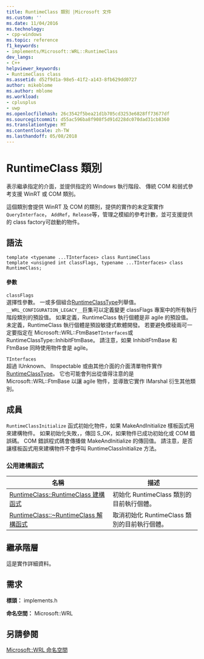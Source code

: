 ```yaml
---
title: RuntimeClass 類別 |Microsoft 文件
ms.custom: ''
ms.date: 11/04/2016
ms.technology:
- cpp-windows
ms.topic: reference
f1_keywords:
- implements/Microsoft::WRL::RuntimeClass
dev_langs:
- C++
helpviewer_keywords:
- RuntimeClass class
ms.assetid: d52f9d1a-98e5-41f2-a143-8fb629dd0727
author: mikeblome
ms.author: mblome
ms.workload:
- cplusplus
- uwp
ms.openlocfilehash: 26c3542f5bea21d1b705cd3253e6828ff73677df
ms.sourcegitcommit: d55ac596ba8f908f5d91d228dc070dad31cb8360
ms.translationtype: MT
ms.contentlocale: zh-TW
ms.lasthandoff: 05/08/2018
---
```

# <a name="runtimeclass-class"></a>RuntimeClass 類別
表示繼承指定的介面，並提供指定的 Windows 執行階段、 傳統 COM 和弱式參考支援 WinRT 或 COM 類別。  
  
這個類別會提供 WinRT 及 COM 的類別，提供的實作的未定案實作`QueryInterface`， `AddRef`，`Release`等，管理之模組的參考計數，並可支援提供的 class factory可啟動的物件。
  
## <a name="syntax"></a>語法  
  
```
template <typename ...TInterfaces> class RuntimeClass
template <unsigned int classFlags, typename ...TInterfaces> class RuntimeClass;
```
  
#### <a name="parameters"></a>參數  
 `classFlags`  
選擇性參數。 一或多個組合[RuntimeClassType](../windows/runtimeclasstype-enumeration.md)列舉值。 `__WRL_CONFIGURATION_LEGACY__`巨集可以定義變更 classFlags 專案中的所有執行階段類別的預設值。 如果定義，RuntimeClass 執行個體是非 agile 的預設值。 未定義，RuntimeClass 執行個體是預設敏捷式軟體開發。 若要避免模稜兩可一定要指定在 Microsoft::WRL::FtmBase`TInterfaces`或 RuntimeClassType::InhibitFtmBase。 請注意，如果 InhibitFtmBase 和 FtmBase 同時使用物件會是 agile。
 
 `TInterfaces`  
超過 IUnknown、 IInspectable 或由其他介面的介面清單物件實作[RuntimeClassType](../windows/runtimeclasstype-enumeration.md)。 它也可能會列出從值得注意的是 Microsoft::WRL::FtmBase 以讓 agile 物件，並導致它實作 IMarshal 衍生其他類別。
  
## <a name="members"></a>成員  
`RuntimeClassInitialize` 函式初始化物件，如果 MakeAndInitialize 樣板函式用來建構物件。 如果初始化失敗，，傳回 S_OK，如果物件已成功初始化或 COM 錯誤碼。 COM 錯誤程式碼會傳播做 MakeAndInitialize 的傳回值。 請注意，是否讓樣板函式用來建構物件不會呼叫 RuntimeClassInitialize 方法。

### <a name="public-constructors"></a>公用建構函式  
  
|名稱|描述|  
|----------|-----------------|  
|[RuntimeClass::RuntimeClass 建構函式](../windows/runtimeclass-runtimeclass-constructor.md)|初始化 RuntimeClass 類別的目前執行個體。|  
|[RuntimeClass::~RuntimeClass 解構函式](../windows/runtimeclass-tilde-runtimeclass-destructor.md)|取消初始化 RuntimeClass 類別的目前執行個體。|  
  
## <a name="inheritance-hierarchy"></a>繼承階層  
這是實作詳細資料。
  
## <a name="requirements"></a>需求  
**標頭：** implements.h  
  
**命名空間：** Microsoft::WRL  
  
## <a name="see-also"></a>另請參閱  
[Microsoft::WRL 命名空間](../windows/microsoft-wrl-namespace.md)
